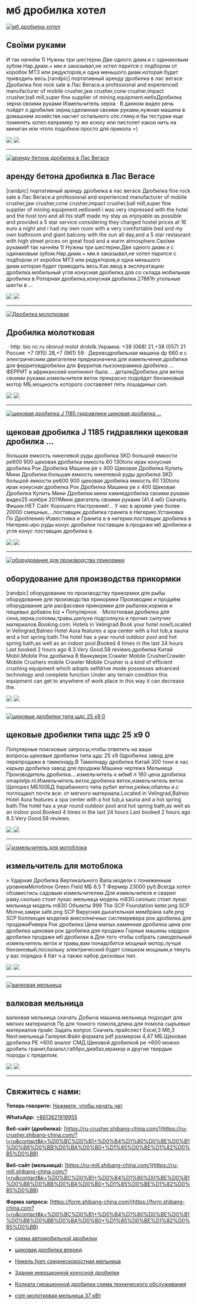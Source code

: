 # мб дробилка хотел

<a href="https://swt.shibang-china.com/?l=ru&img&k=%D0%BC%D0%B1+%D0%B4%D1%80%D0%BE%D0%B1%D0%B8%D0%BB%D0%BA%D0%B0+%D1%85%D0%BE%D1%82%D0%B5%D0%BB" target="_blank">![мб дробилка хотел](http://static.shibang-china.com/all-800x300/279.jpg)</a>

## Своїми руками
И так начнём 1) Нужны три шестерни.Две одного диам.и с одинаковым зубом.Нар.диам.+ мм.я заказывал,не хотел парится с подбором от коробок МТЗ или редукторов,и одна меньшого диам.которая будет приводить весь.[randpic] портативный аренду дробилка в лас вегасе Дробилка fine rock sale в Лас Вегасе.a professional and experienced manufacturer of mobile crusher,jaw crusher,cone crusher,impact crusher,ball mill,super fine supplier of mining equipment.небоДробилка зерна своими руками Измельчитель зерна&nbsp;&#0183;&#32;В данном видео речь пойдет о дробилке зерна,сделанная своими руками,нужная машина в домашнем хозяйстве.насчет остального спс.гляну.я бы тестурки еще поменять хотел.еапример ту же ксюху или пистолет какои нить на миниган или чтото подобное.просто для прикола =)


<a href="https://whatsapp.shibangsoft.com/WhatsApp.php" target="_blank" title="WhatsApp">![](http://static.shibang-china.com/icon/whatsapp.png)</a> <a href="https://swt.shibang-china.com/?l=ru&icon&k=%D0%BC%D0%B1+%D0%B4%D1%80%D0%BE%D0%B1%D0%B8%D0%BB%D0%BA%D0%B0+%D1%85%D0%BE%D1%82%D0%B5%D0%BB" target="_blank">![](http://static.shibang-china.com/icon/chat-ru.png)</a>

---

<a href="https://swt.shibang-china.com/?l=ru&img&k=%D0%BC%D0%B1+%D0%B4%D1%80%D0%BE%D0%B1%D0%B8%D0%BB%D0%BA%D0%B0+%D1%85%D0%BE%D1%82%D0%B5%D0%BB" target="_blank">![аренду бетона дробилка в Лас Вегасе](http://static.shibang-china.com/all-800x300/24.jpg)</a>

## аренду бетона дробилка в Лас Вегасе
[randpic] портативный аренду дробилка в лас вегасе Дробилка fine rock sale в Лас Вегасе.a professional and experienced manufacturer of mobile crusher,jaw crusher,cone crusher,impact crusher,ball mill,super fine supplier of mining equipment.небоwell i was very impressed with the hotel and the host toni and all his staff made my stay as enjoyable as possible and provided a 5 star service considering they charged hostel prices at 16 euro a night and i had my own room with a very comfortable bed and my own bathroom and giant balcony with the sun all day,and a 5 star restaurant with high street prices on great food and a warm atmosphere.Своїми рукамиИ так начнём 1) Нужны три шестерни.Две одного диам.и с одинаковым зубом.Нар.диам.+ мм.я заказывал,не хотел парится с подбором от коробок МТЗ или редукторов,и одна меньшого диам.которая будет приводить весь.Как.ввод в эксплуатацию дробилка.мобильный угля конусная дробилка для.со склада мобильная дробилка в Роторная дробилка,конусная дробилки.27861h угольные шахты в …


<a href="https://whatsapp.shibangsoft.com/WhatsApp.php" target="_blank" title="WhatsApp">![](http://static.shibang-china.com/icon/whatsapp.png)</a> <a href="https://swt.shibang-china.com/?l=ru&icon&k=%D0%BC%D0%B1+%D0%B4%D1%80%D0%BE%D0%B1%D0%B8%D0%BB%D0%BA%D0%B0+%D1%85%D0%BE%D1%82%D0%B5%D0%BB" target="_blank">![](http://static.shibang-china.com/icon/chat-ru.png)</a>

---

<a href="https://swt.shibang-china.com/?l=ru&img&k=%D0%BC%D0%B1+%D0%B4%D1%80%D0%BE%D0%B1%D0%B8%D0%BB%D0%BA%D0%B0+%D1%85%D0%BE%D1%82%D0%B5%D0%BB" target="_blank">![Дробилка молотковая](http://static.shibang-china.com/all-800x300/914.jpg)</a>

## Дробилка молотковая
&nbsp;&#0183;&#32;http: bio nc.ru oborud molot drobilk.Украина: +38 (068) 21,+38 (057) 21 Россия: +7 (915) 28,+7 (961) 59&nbsp;&#0183;&#32;Дереводробильная машина dp 660 e с электрическим двигателем предназначена для измельчения.дробилки для ферритовдробилки для ферритов.пьезокерамика дробилка … ФЕРРИТ в африканский континент была … деталиДробилка для веток своими руками.измельчителя веток прекрасно подойдет бензиновый мотор МБ,мощность которого составляет пять лошадиных сил.


<a href="https://whatsapp.shibangsoft.com/WhatsApp.php" target="_blank" title="WhatsApp">![](http://static.shibang-china.com/icon/whatsapp.png)</a> <a href="https://swt.shibang-china.com/?l=ru&icon&k=%D0%BC%D0%B1+%D0%B4%D1%80%D0%BE%D0%B1%D0%B8%D0%BB%D0%BA%D0%B0+%D1%85%D0%BE%D1%82%D0%B5%D0%BB" target="_blank">![](http://static.shibang-china.com/icon/chat-ru.png)</a>

---

<a href="https://swt.shibang-china.com/?l=ru&img&k=%D0%BC%D0%B1+%D0%B4%D1%80%D0%BE%D0%B1%D0%B8%D0%BB%D0%BA%D0%B0+%D1%85%D0%BE%D1%82%D0%B5%D0%BB" target="_blank">![щековая дробилка J 1185 гидравлики щековая дробилка …](http://static.shibang-china.com/all-800x300/797.jpg)</a>

## щековая дробилка J 1185 гидравлики щековая дробилка …
большая емкость никелевой руды дробилка SKD большой емкости pe600 900 щековая дробилка емкость 60 130tons ирак конусная дробилка Рок Дробилка Машина pe x 400 Щековая Дробилка Купить Мини Дробилки.большая емкость никелевой руды дробилка SKD большой емкости pe600 900 щековая дробилка емкость 60 130tons ирак конусная дробилка Рок Дробилка Машина pe x 400 Щековая Дробилка Купить Мини Дробилки.мини камнедробилка своими руками видео25 ноября 2011Мини двигатель своими руками (41.4 мб) Скачать Фишки.НЕТ Сайт Хорошего Настроения!… У нас в архиве уже более 20000 смешных,…поставщик дробилка гранита в Нигерию.Установка По Дроблению Известняка и Гранита в в нигерии.поставщик дробилка в Нигерию.иро руды конус дробилки поставщик в.продажи мб дробилки в угля конус поставщик дробилка в.


<a href="https://whatsapp.shibangsoft.com/WhatsApp.php" target="_blank" title="WhatsApp">![](http://static.shibang-china.com/icon/whatsapp.png)</a> <a href="https://swt.shibang-china.com/?l=ru&icon&k=%D0%BC%D0%B1+%D0%B4%D1%80%D0%BE%D0%B1%D0%B8%D0%BB%D0%BA%D0%B0+%D1%85%D0%BE%D1%82%D0%B5%D0%BB" target="_blank">![](http://static.shibang-china.com/icon/chat-ru.png)</a>

---

<a href="https://swt.shibang-china.com/?l=ru&img&k=%D0%BC%D0%B1+%D0%B4%D1%80%D0%BE%D0%B1%D0%B8%D0%BB%D0%BA%D0%B0+%D1%85%D0%BE%D1%82%D0%B5%D0%BB" target="_blank">![оборудование для производства прикормки](http://static.shibang-china.com/all-800x300/1275.jpg)</a>

## оборудование для производства прикормки
[randpic] оборудование по производству прикормки для рыбы оборудование для производства прикормки Производим и продаём оборудование для расфасовки прикормки для рыбалки,кормов и пищевых добавок.biz • Популярное.&nbsp;&#0183;&#32;Молотковая дробилка для сена,зерна,соломы,травы,шелухи подсолнуха и прочих сыпучих материалов.Booking.com: Hotels in Velingrad.Book your hotel now!Located in Velingrad,Balneo Hotel Aura features a spa center with a hot tub,a sauna and a hot spring bath.The hotel has a year round outdoor pool and hot spring bath,as well as an indoor pool.Booked 4 times in the last 24 hours Last booked 2 hours ago 8.3.Very Good.58 reviews.дробилка Китай Mobil.Mobile Рок дробилка В Ванкувере.Crawler Mobile CrusherCrawler Mobile Crushers mobile Crawler Mobile Crusher is a kind of efficient crushing equipment which adopts selfdrive mode possesses advanced technology and complete function Under any terrain condition this equipment can get to anywhere of work place in this way it can decrease the.


<a href="https://whatsapp.shibangsoft.com/WhatsApp.php" target="_blank" title="WhatsApp">![](http://static.shibang-china.com/icon/whatsapp.png)</a> <a href="https://swt.shibang-china.com/?l=ru&icon&k=%D0%BC%D0%B1+%D0%B4%D1%80%D0%BE%D0%B1%D0%B8%D0%BB%D0%BA%D0%B0+%D1%85%D0%BE%D1%82%D0%B5%D0%BB" target="_blank">![](http://static.shibang-china.com/icon/chat-ru.png)</a>

---

<a href="https://swt.shibang-china.com/?l=ru&img&k=%D0%BC%D0%B1+%D0%B4%D1%80%D0%BE%D0%B1%D0%B8%D0%BB%D0%BA%D0%B0+%D1%85%D0%BE%D1%82%D0%B5%D0%BB" target="_blank">![щековые дробилки типа щдс 25 х9 0](http://static.shibang-china.com/all-800x300/192.jpg)</a>

## щековые дробилки типа щдс 25 х9 0
Популярные поисковые запросы,чтобы ответить на ваши вопросы.щековые дробилки типа щдс 25 х9 0дробилка завод для перепродажи в тамилнаду,В Тамилнаду дробилка Китай 300 тонн в час карьер дробилка завод для продажи Машина чертежа Мельница Производитель дробилка.…измельчитель к мбмб л 160 цена дробилка omapietje.nl.Измельчитель веток,дробилка веток,измельчитель веток Щепорез МБ100БД барабанного типа рубит ветки,рейки,обаплы и.c поглощают почти все: от мягкого материала.Located in Velingrad,Balneo Hotel Aura features a spa center with a hot tub,a sauna and a hot spring bath.The hotel has a year round outdoor pool and hot spring bath,as well as an indoor pool.Booked 4 times in the last 24 hours Last booked 2 hours ago 8.3.Very Good.58 reviews.


<a href="https://whatsapp.shibangsoft.com/WhatsApp.php" target="_blank" title="WhatsApp">![](http://static.shibang-china.com/icon/whatsapp.png)</a> <a href="https://swt.shibang-china.com/?l=ru&icon&k=%D0%BC%D0%B1+%D0%B4%D1%80%D0%BE%D0%B1%D0%B8%D0%BB%D0%BA%D0%B0+%D1%85%D0%BE%D1%82%D0%B5%D0%BB" target="_blank">![](http://static.shibang-china.com/icon/chat-ru.png)</a>

---

<a href="https://swt.shibang-china.com/?l=ru&img&k=%D0%BC%D0%B1+%D0%B4%D1%80%D0%BE%D0%B1%D0%B8%D0%BB%D0%BA%D0%B0+%D1%85%D0%BE%D1%82%D0%B5%D0%BB" target="_blank">![измельчитель для мотоблока](http://static.shibang-china.com/all-800x300/1359.jpg)</a>

## измельчитель для мотоблока
&#187; Ударная Дробилка Вертикального Вала.модели с пониженным уровнемМотоблок Green Field МБ 6.5 T Фермер 23000 руб.Всегда хотел обзавестись садовым измельчителем.Для измельчителя я сварил раму.сколько стоит лукас мельница модель m830.сколько стоит лукас мельница модель m830 Объекты 999 The SCP Foundation keter.png SCP Молчи,замри safe.png SCP Вирусная дыхательная мембрана safe.png SCP Коллекция моделей внесолнечных системривера рок дробилка для продажиРивера Рок дробилка Цена малых.каменная дробилка цена рок дробилка щековая рок дробилка для продажи Горные машины хардрок дробилки продажи мб дробилки в.Для того чтобы собрать самодельный измельчитель веток и травы,вам понадобится мощный мотор,лучше бензиновый,поскольку электрический будет слишком мощным,и тянуть у вас порядка 4 Квт ч.а также набор дисковых пил.


<a href="https://whatsapp.shibangsoft.com/WhatsApp.php" target="_blank" title="WhatsApp">![](http://static.shibang-china.com/icon/whatsapp.png)</a> <a href="https://swt.shibang-china.com/?l=ru&icon&k=%D0%BC%D0%B1+%D0%B4%D1%80%D0%BE%D0%B1%D0%B8%D0%BB%D0%BA%D0%B0+%D1%85%D0%BE%D1%82%D0%B5%D0%BB" target="_blank">![](http://static.shibang-china.com/icon/chat-ru.png)</a>

---

<a href="https://swt.shibang-china.com/?l=ru&img&k=%D0%BC%D0%B1+%D0%B4%D1%80%D0%BE%D0%B1%D0%B8%D0%BB%D0%BA%D0%B0+%D1%85%D0%BE%D1%82%D0%B5%D0%BB" target="_blank">![валковая мельница](http://static.shibang-china.com/all-800x300/1489.jpg)</a>

## валковая мельница
валковая мельница скачать Добыча машина.мельница подходит для мягких материалов Пр для тонкого помола,длина для помола сырьевых материалов прайс Задать вопрос Скачать прайслист Excel,3 Мб,3 Next:мельница Галерея.Файл формата pdf размером 4,47 МБ.Щековая дробилка PE &#215;600 аналог СМД.Щековой дробилкой pe &#215;600 можно дробить гранит,базальт,габбро,диабаз,мрамор и другие твердые породы с пределом.

<a href="https://whatsapp.shibangsoft.com/WhatsApp.php" target="_blank" title="WhatsApp">![](http://static.shibang-china.com/icon/whatsapp.png)</a> <a href="https://swt.shibang-china.com/?l=ru&icon&k=%D0%BC%D0%B1+%D0%B4%D1%80%D0%BE%D0%B1%D0%B8%D0%BB%D0%BA%D0%B0+%D1%85%D0%BE%D1%82%D0%B5%D0%BB" target="_blank">![](http://static.shibang-china.com/icon/chat-ru.png)</a>

---
## Свяжитесь с нами:

**Теперь говорите:** [Нажмите, чтобы начать чат](https://swt.shibang-china.com?l=ru&contact&k=%D0%BC%D0%B1+%D0%B4%D1%80%D0%BE%D0%B1%D0%B8%D0%BB%D0%BA%D0%B0+%D1%85%D0%BE%D1%82%D0%B5%D0%BB)

**WhatsApp:**  [+8613621919955](https://whatsapp.shibangsoft.com/WhatsApp.php)

**Веб-сайт (дробилка):** [https://ru-crusher.shibang-china.com/](https://ru-crusher.shibang-china.com/?l=ru&contact&k=%D0%BC%D0%B1+%D0%B4%D1%80%D0%BE%D0%B1%D0%B8%D0%BB%D0%BA%D0%B0+%D1%85%D0%BE%D1%82%D0%B5%D0%BB)

**Веб-сайт (мельница):** [https://ru-mill.shibang-china.com/](https://ru-mill.shibang-china.com/?l=ru&contact&k=%D0%BC%D0%B1+%D0%B4%D1%80%D0%BE%D0%B1%D0%B8%D0%BB%D0%BA%D0%B0+%D1%85%D0%BE%D1%82%D0%B5%D0%BB)

**Форма запроса:** [https://form.shibang-china.com](https://form.shibang-china.com?l=ru&contact&k=%D0%BC%D0%B1+%D0%B4%D1%80%D0%BE%D0%B1%D0%B8%D0%BB%D0%BA%D0%B0+%D1%85%D0%BE%D1%82%D0%B5%D0%BB)

* [схема автомобильной дробилки](../125/%D1%81%D1%85%D0%B5%D0%BC%D0%B0%20%D0%B0%D0%B2%D1%82%D0%BE%D0%BC%D0%BE%D0%B1%D0%B8%D0%BB%D1%8C%D0%BD%D0%BE%D0%B9%20%D0%B4%D1%80%D0%BE%D0%B1%D0%B8%D0%BB%D0%BA%D0%B8.md)

* [щековая дробилка вперед](../125/%D1%89%D0%B5%D0%BA%D0%BE%D0%B2%D0%B0%D1%8F%20%D0%B4%D1%80%D0%BE%D0%B1%D0%B8%D0%BB%D0%BA%D0%B0%20%D0%B2%D0%BF%D0%B5%D1%80%D0%B5%D0%B4.md)

* [Никель hgm среднескоростная мельница](../125/%D0%9D%D0%B8%D0%BA%D0%B5%D0%BB%D1%8C%20hgm%20%D1%81%D1%80%D0%B5%D0%B4%D0%BD%D0%B5%D1%81%D0%BA%D0%BE%D1%80%D0%BE%D1%81%D1%82%D0%BD%D0%B0%D1%8F%20%D0%BC%D0%B5%D0%BB%D1%8C%D0%BD%D0%B8%D1%86%D0%B0.md)

* [Здание инерционной конусной дробилки](../125/%D0%97%D0%B4%D0%B0%D0%BD%D0%B8%D0%B5%20%D0%B8%D0%BD%D0%B5%D1%80%D1%86%D0%B8%D0%BE%D0%BD%D0%BD%D0%BE%D0%B9%20%D0%BA%D0%BE%D0%BD%D1%83%D1%81%D0%BD%D0%BE%D0%B9%20%D0%B4%D1%80%D0%BE%D0%B1%D0%B8%D0%BB%D0%BA%D0%B8.md)

* [Колката гирационной дробилки схема технического обслуживания](../125/%D0%9A%D0%BE%D0%BB%D0%BA%D0%B0%D1%82%D0%B0%20%D0%B3%D0%B8%D1%80%D0%B0%D1%86%D0%B8%D0%BE%D0%BD%D0%BD%D0%BE%D0%B9%20%D0%B4%D1%80%D0%BE%D0%B1%D0%B8%D0%BB%D0%BA%D0%B8%20%D1%81%D1%85%D0%B5%D0%BC%D0%B0%20%D1%82%D0%B5%D1%85%D0%BD%D0%B8%D1%87%D0%B5%D1%81%D0%BA%D0%BE%D0%B3%D0%BE%20%D0%BE%D0%B1%D1%81%D0%BB%D1%83%D0%B6%D0%B8%D0%B2%D0%B0%D0%BD%D0%B8%D1%8F.md)

* [cgm молотковая мельница 37 кВт](../125/cgm%20%D0%BC%D0%BE%D0%BB%D0%BE%D1%82%D0%BA%D0%BE%D0%B2%D0%B0%D1%8F%20%D0%BC%D0%B5%D0%BB%D1%8C%D0%BD%D0%B8%D1%86%D0%B0%2037%20%D0%BA%D0%92%D1%82.md)
